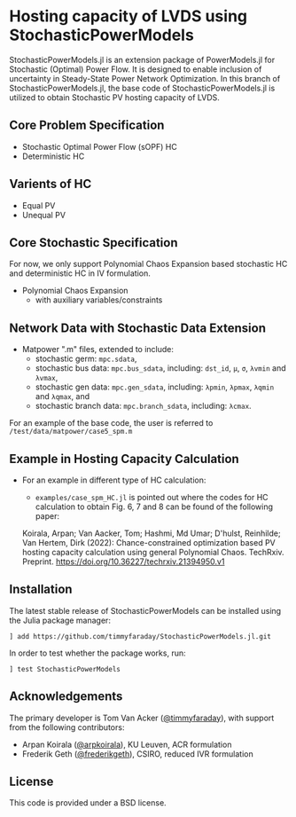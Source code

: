 # Hosting capacity of LVDS using StochasticPowerModels


StochasticPowerModels.jl is an extension package of PowerModels.jl for 
Stochastic (Optimal) Power Flow. It is designed to enable inclusion of 
uncertainty in Steady-State Power Network Optimization. In this branch of StochasticPowerModels.jl, the base code of StochasticPowerModels.jl is utilized to obtain Stochastic PV hosting capacity of LVDS.

## Core Problem Specification

- Stochastic Optimal Power Flow (sOPF) HC
- Deterministic HC


## Varients of HC

- Equal PV
- Unequal PV

## Core Stochastic Specification
For now, we only support Polynomial Chaos Expansion based stochastic HC and deterministic HC in IV formulation.

- Polynomial Chaos Expansion
    - with auxiliary variables/constraints

## Network Data with Stochastic Data Extension

- Matpower ".m" files, extended to include:
    - stochastic germ: `mpc.sdata`,
    - stochastic bus data: `mpc.bus_sdata`, including: `dst_id`, `μ`, `σ`, `λvmin` and `λvmax`,
    - stochastic gen data: `mpc.gen_sdata`, including: `λpmin`, `λpmax`, `λqmin` and `λqmax`, and
    - stochastic branch data: `mpc.branch_sdata`, including: `λcmax`.

For an example of the base code, the user is referred to `/test/data/matpower/case5_spm.m`

## Example in Hosting Capacity Calculation
- For an example in different type of HC calculation:
    - `examples/case_spm_HC.jl` is pointed out where the codes for HC calculation to obtain Fig. 6, 7 and 8 can be found of the following paper:
    
    Koirala, Arpan; Van Aacker, Tom; Hashmi, Md Umar; D'hulst, Reinhilde; Van Hertem, Dirk (2022): Chance-constrained optimization based PV hosting capacity calculation using general Polynomial Chaos. TechRxiv. Preprint. https://doi.org/10.36227/techrxiv.21394950.v1 
    
    

## Installation

The latest stable release of StochasticPowerModels can be installed using the 
Julia package manager:

```
] add https://github.com/timmyfaraday/StochasticPowerModels.jl.git
```

In order to test whether the package works, run:

```
] test StochasticPowerModels
```

## Acknowledgements

The primary developer is Tom Van Acker ([@timmyfaraday](https://github.com/timmyfaraday)), 
with support from the following contributors:
- Arpan Koirala ([@arpkoirala](https://github.com/arpkoirala)), KU Leuven, ACR formulation
- Frederik Geth ([@frederikgeth](https://github.com/frederikgeth)), CSIRO, reduced IVR formulation

## License

This code is provided under a BSD license.

